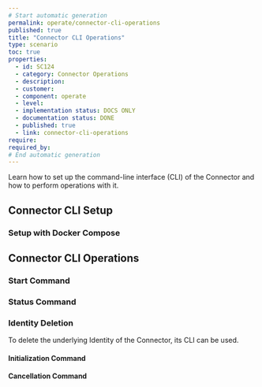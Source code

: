 ```yaml
---
# Start automatic generation
permalink: operate/connector-cli-operations
published: true
title: "Connector CLI Operations"
type: scenario
toc: true
properties:
  - id: SC124
  - category: Connector Operations
  - description:
  - customer:
  - component: operate
  - level:
  - implementation status: DOCS ONLY
  - documentation status: DONE
  - published: true
  - link: connector-cli-operations
require:
required_by:
# End automatic generation
---
```


Learn how to set up the command-line interface (CLI) of the Connector and how to perform operations with it.

## Connector CLI Setup

### Setup with Docker Compose

## Connector CLI Operations

### Start Command

### Status Command

### Identity Deletion

To delete the underlying Identity of the Connector, its CLI can be used.

#### Initialization Command

#### Cancellation Command
